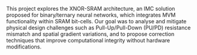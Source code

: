 This project explores the XNOR-SRAM architecture, an IMC solution proposed for binary/ternary neural networks, which integrates MVM functionality within SRAM bit-cells. Our goal was to analyse and mitigate physical design challenges such as Pull-Up/Pull-Down (PU/PD) resistance mismatch and spatial gradient variations, and to propose correction techniques that improve computational integrity without hardware modifications.
